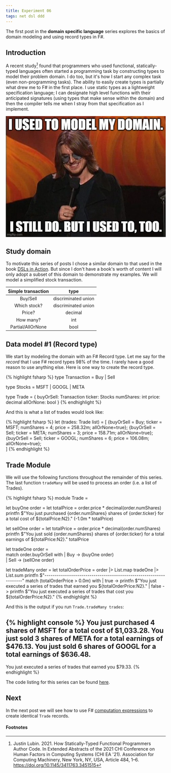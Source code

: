 ```yaml
---
title: Experiment 06
tags: net dsl ddd
---
```


The first post in the **domain specific language** series explores the basics of domain modeling and using record types in F#.

## Introduction

A recent study[^1] found that programmers who used functional, statically-typed languages often started a programming task by constructing types to model their problem domain.  I do too, but it's how I start any complex task (even non-programming tasks). The ability to easily create types is partially what drew me to F# in the first place. I use static types as a lightweight specification language; I can designate high level functions with their anticipated signatures (using types that make sense within the domain) and then the compiler tells me when I stray from that specification as I implement.

![Mitch Hedberg](/assets/images/hedberg.jpg "Mitch Hedberg")

## Study domain

To motivate this series of posts I chose a similar domain to that used in the book [DSLs in Action](https://www.manning.com/books/dsls-in-action). But since I don't have a book's worth of content I will only adopt a subset of this domain to demonstrate my examples. We will model a simplified stock transaction.


| **Simple transaction** |       **type**      |
|:----------------------:|:-------------------:|
|        Buy/Sell        | discriminated union |
|      Which stock?      | discriminated union |
|         Price?         |       decimal       |
|        How many?       |         int         |
|    Partial/AllOrNone   |         bool        |


## Data model #1 (Record type)

We start by modeling the domain with an F# Record type. Let me say for the *record* that I use F# record types 98% of the time. I rarely have a good reason to use anything else. Here is one way to create the record type.

{% highlight fsharp %}
type Transaction = Buy | Sell

type Stocks = MSFT | GOOGL | META

type Trade = {
        buyOrSell: Transaction
        ticker: Stocks
        numShares: int
        price: decimal
        allOrNone: bool }
{% endhighlight %}

And this is what a list of trades would look like:

{% highlight fsharp %}
let (trades: Trade list) = 
  [
    {buyOrSell = Buy; ticker = MSFT; numShares = 4; price = 258.32m; allOrNone=true};
    {buyOrSell = Sell; ticker = META; numShares = 3; price = 158.71m; allOrNone=true};
    {buyOrSell = Sell; ticker = GOOGL; numShares = 6; price = 106.08m; allOrNone=true};    
  ]
{% endhighlight %}

## Trade Module

We will use the following functions throughout the remainder of this series. The last function `tradeMany` will be used to process an order (i.e. a list of Trades).

{% highlight fsharp %}
module Trade = 

  let buyOne order = 
    let totalPrice = order.price * decimal(order.numShares)
    printfn $"You just purchased {order.numShares} shares of {order.ticker} for a total cost of ${totalPrice:N2}." 
    (-1.0m * totalPrice)

  let sellOne order = 
    let totalPrice = order.price * decimal(order.numShares)
    printfn $"You just sold {order.numShares} shares of {order.ticker} for a total earnings of ${totalPrice:N2}." 
    totalPrice

  let tradeOne order =   
    match order.buyOrSell with
    | Buy -> (buyOne order)          
    | Sell -> (sellOne order)

  let tradeMany order = 
    let totalOrderPrice = 
      order
      |> List.map tradeOne
      |> List.sum
    printfn $"-------------------------------------------------------------------"
    match (totalOrderPrice > 0.0m) with
    | true -> printfn $"You just executed a series of trades that earned you ${totalOrderPrice:N2}."
    | false -> printfn $"You just executed a series of trades that cost you ${totalOrderPrice:N2}."
{% endhighlight %}

And this is the output if you run `Trade.tradeMany trades`:

{% highlight console %}
You just purchased 4 shares of MSFT for a total cost of $1,033.28.
You just sold 3 shares of META for a total earnings of $476.13.
You just sold 6 shares of GOOGL for a total earnings of $636.48.
-------------------------------------------------------------------
You just executed a series of trades that earned you $79.33.
{% endhighlight %}

The code listing for this series can be found [here](https://github.com/dlfelps/dsl-examples).

## Next

In the next post we will see how to use F# [computation expressions](https://learn.microsoft.com/en-us/dotnet/fsharp/language-reference/computation-expressions) to create identical `Trade` records.

#### Footnotes

[^1]: Justin Lubin. 2021. How Statically-Typed Functional Programmers Author Code. In Extended Abstracts of the 2021 CHI Conference on Human Factors in Computing Systems (CHI EA '21). Association for Computing Machinery, New York, NY, USA, Article 484, 1–6. https://doi.org/10.1145/3411763.3451515